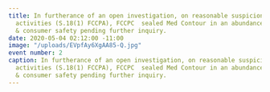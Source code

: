 ```yaml
---
title: In furtherance of an open investigation, on reasonable suspicion of illegal
  activities (S.18(1) FCCPA), FCCPC  sealed Med Contour in an abundance of caution
  & consumer safety pending further inquiry.
date: 2020-05-04 02:12:00 -11:00
image: "/uploads/EVpfAy6XgAA85-Q.jpg"
event number: 2
caption: In furtherance of an open investigation, on reasonable suspicion of illegal
  activities (S.18(1) FCCPA), FCCPC  sealed Med Contour in an abundance of caution
  & consumer safety pending further inquiry.
---
```


